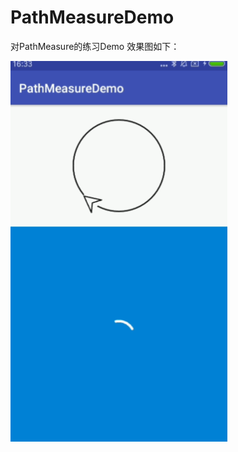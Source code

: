 # PathMeasureDemo
对PathMeasure的练习Demo
效果图如下：

![](https://github.com/yizhanzjz/ImageRepo/raw/master/pathMeasure.gif)
